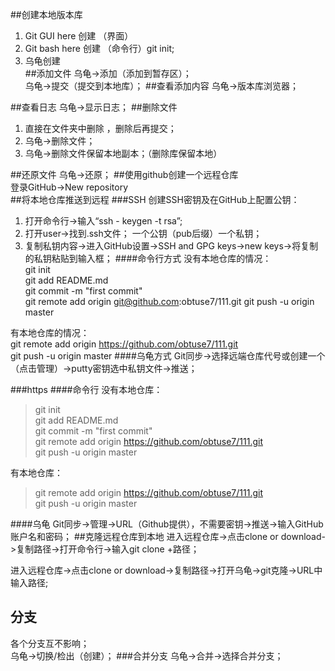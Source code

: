 ##创建本地版本库
1. Git GUI here 创建  （界面）
2. Git bash here 创建  （命令行）git init;
3. 乌龟创建  
##添加文件
乌龟->添加（添加到暂存区）；  
乌龟->提交（提交到本地库）；
##查看添加内容
乌龟->版本库浏览器；  

##查看日志
乌龟->显示日志；
##删除文件

1. 直接在文件夹中删除  ，删除后再提交；  
2. 乌龟->删除文件；  
3. 乌龟->删除文件保留本地副本；（删除库保留本地）

##还原文件
乌龟->还原；
##使用github创建一个远程仓库  
登录GitHub->New repository  
##将本地仓库推送到远程
###SSH
创建SSH密钥及在GitHub上配置公钥：
1. 打开命令行->输入“ssh - keygen -t rsa”;  
2. 打开user->找到.ssh文件； 一个公钥（pub后缀）一个私钥；  
3. 复制私钥内容->进入GitHub设置->SSH and GPG keys->new keys->将复制的私钥粘贴到输入框；
####命令行方式
没有本地仓库的情况：  
git init  
git add README.md  
git commit -m "first commit"  
git remote add origin git@github.com:obtuse7/111.git
git push -u origin master  

有本地仓库的情况：  
git remote add origin https://github.com/obtuse7/111.git  
git push -u origin master
####乌龟方式
Git同步->选择远端仓库代号或创建一个（点击管理）->putty密钥选中私钥文件->推送；

                
###https
####命令行
没有本地仓库：  

>git init  
git add README.md  
git commit -m "first commit"  
git remote add origin https://github.com/obtuse7/111.git  
git push -u origin master 
 
有本地仓库：  
>git remote add origin https://github.com/obtuse7/111.git  
git push -u origin master  

####乌龟
Git同步->管理->URL（Github提供），不需要密钥->推送->输入GitHub账户名和密码；
##克隆远程仓库到本地
进入远程仓库->点击clone or download->复制路径->打开命令行->输入git clone +路径；  

进入远程仓库->点击clone or download->复制路径->打开乌龟->git克隆->URL中输入路径;
## 分支
各个分支互不影响；  
乌龟->切换/检出（创建）；
###合并分支
乌龟->合并->选择合并分支；


